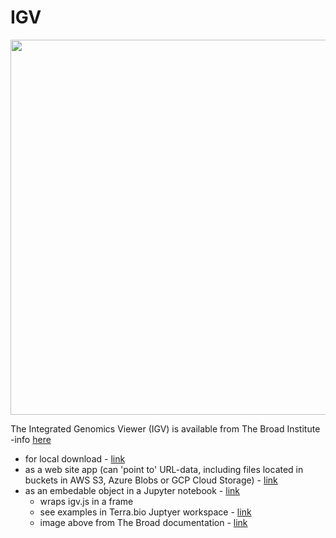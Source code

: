 # IGV

<img src="https://github.com/lynnlangit/TeamTeri/blob/master/Images/IGV.png" width=600>

The Integrated Genomics Viewer (IGV) is available from The Broad Institute -info [here](http://software.broadinstitute.org/software/igv/)
- for local download - [link](http://software.broadinstitute.org/software/igv/download)
- as a web site app (can 'point to' URL-data, including files located in buckets in AWS S3, Azure Blobs or GCP Cloud Storage) - [link](https://igv.org/app/)
- as an embedable object in a Jupyter notebook - [link](https://github.com/igvteam/igv-jupyter)
    - wraps igv.js in a frame
    - see examples in Terra.bio Juptyer workspace - [link](https://support.terra.bio/hc/en-us/articles/360029654831-Viewing-IGV-tracks-of-BAM-files-in-your-workspace-data)
    - image above from The Broad documentation - [link](https://igv.org/app/?sessionURL=blob:rZNvb9owEMa_SuVXmxachLQE8m7rpHbStBeo215MaLokR7Aa.5jt8KeI795zgIlJG9qmRsIyd_aP3PM87ITFOVo0FYpiJ1QtCrFo0omIhAHNNXHfaTBXr26nt4ssj0PvNTfn4Dx8nn4Mx71fuiKOXSZBwxMZWDtZkY5Vs5KlJaiVcV75zqMk28QNGtLoYoc_ely_yB7IYGVq3Lw4mFfF8GrrqQRTvxA_4N4xTvqNF_tItFR1ThTfRLWww6RIR1EynET59fUgbLMkSvKJmEXCW6gew8Gd8NtlEJmRXe9BJMjWaEUxSGU.yUeTLM2ux6Nhlt7k.CZLxvtod3Lm09t0OM7Hct04OUxkCToYo1q82CerwXP38LWzLe.bIINHa2EwR_CdxXqwJvvollDxwB_uvnx_j5ri3xLPHPt_Dn.CQY46W.HDQZQwCteOEkGrGqPReC4tUDULHiJLEjaVVmihwYeg6v2xc8ONo5LZmWRTnLPUV3do0J2LwX8Cdjf82kGQi9HgLMhTFvoc8O1AlI6sxz4Nsnn6hyz_HVD6Mki0Uk6VqlV..5X5tA5RiXgATSsoWbBiDq3Dn9OnSf_8Eow_ve8l9Y0hD16R4ZqGzZTWHOCbI5gtD7dO2SdNjofhk72os_1s_ww-)